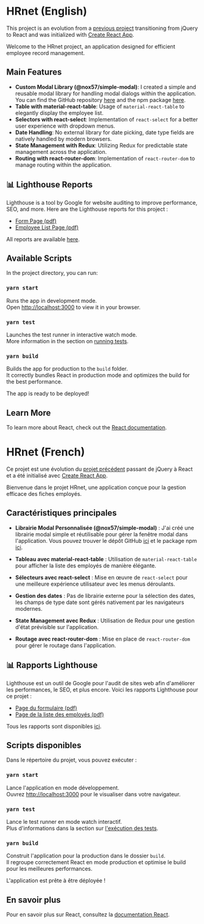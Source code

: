 # HRnet (English)

This project is an evolution from a [previous project](https://github.com/OpenClassrooms-Student-Center/P12_Front-end) transitioning from jQuery to React and was initialized with [Create React App](https://github.com/facebook/create-react-app).

Welcome to the HRnet project, an application designed for efficient employee record management.

## Main Features

-   **Custom Modal Library (@nox57/simple-modal)**: I created a simple and reusable modal library for handling modal dialogs within the application. You can find the GitHub repository [here](https://github.com/Nox57/simple-modal-yp) and the npm package [here](https://www.npmjs.com/package/@nox57/simple-modal).
-   **Table with material-react-table**: Usage of `material-react-table` to elegantly display the employee list.
-   **Selectors with react-select**: Implementation of `react-select` for a better user experience with dropdown menus.
-   **Date Handling**: No external library for date picking, date type fields are natively handled by modern browsers.
-   **State Management with Redux**: Utilizing Redux for predictable state management across the application.
-   **Routing with react-router-dom**: Implementation of `react-router-dom` to manage routing within the application.

## 📊 Lighthouse Reports

Lighthouse is a tool by Google for website auditing to improve performance, SEO, and more. Here are the Lighthouse reports for this project :

-   [Form Page (pdf)](https://github.com/Nox57/P14_HRnet_PAREL_Yannick/blob/main/lighthouse_reports/hrnet/p14-hrnet-parel-yannick.vercel.app-20231021T021854-add-employee-desktop.pdf)
-   [Employee List Page (pdf)](https://github.com/Nox57/P14_HRnet_PAREL_Yannick/blob/main/lighthouse_reports/hrnet/p14-hrnet-parel-yannick.vercel.app-20231021T022957-employee-list-desktop.pdf)

All reports are available [here](https://github.com/Nox57/P14_HRnet_PAREL_Yannick/tree/main/lighthouse_reports).

## Available Scripts

In the project directory, you can run:

### `yarn start`

Runs the app in development mode.\
Open [http://localhost:3000](http://localhost:3000) to view it in your browser.

### `yarn test`

Launches the test runner in interactive watch mode.\
More information in the section on [running tests](https://facebook.github.io/create-react-app/docs/running-tests).

### `yarn build`

Builds the app for production to the `build` folder.\
It correctly bundles React in production mode and optimizes the build for the best performance.

The app is ready to be deployed!

## Learn More

To learn more about React, check out the [React documentation](https://reactjs.org/).

# HRnet (French)

Ce projet est une évolution du [projet précédent](https://github.com/OpenClassrooms-Student-Center/P12_Front-end) passant de jQuery à React et a été initialisé avec [Create React App](https://github.com/facebook/create-react-app).

Bienvenue dans le projet HRnet, une application conçue pour la gestion efficace des fiches employés.

## Caractéristiques principales

-   **Librairie Modal Personnalisée (@nox57/simple-modal)** : J'ai créé une librairie modal simple et réutilisable pour gérer la fenêtre modal dans l'application. Vous pouvez trouver le dépôt GitHub [ici](https://github.com/Nox57/simple-modal-yp) et le package npm [ici](https://www.npmjs.com/package/@nox57/simple-modal).

-   **Tableau avec material-react-table** : Utilisation de `material-react-table` pour afficher la liste des employés de manière élégante.
-   **Sélecteurs avec react-select** : Mise en œuvre de `react-select` pour une meilleure expérience utilisateur avec les menus déroulants.
-   **Gestion des dates** : Pas de librairie externe pour la sélection des dates, les champs de type date sont gérés nativement par les navigateurs modernes.
-   **State Management avec Redux** : Utilisation de Redux pour une gestion d'état prévisible sur l'application.
-   **Routage avec react-router-dom** : Mise en place de `react-router-dom` pour gérer le routage dans l'application.

## 📊 Rapports Lighthouse

Lighthouse est un outil de Google pour l'audit de sites web afin d'améliorer les performances, le SEO, et plus encore. Voici les rapports Lighthouse pour ce projet :

-   [Page du formulaire (pdf)](https://github.com/Nox57/P14_HRnet_PAREL_Yannick/blob/main/lighthouse_reports/hrnet/p14-hrnet-parel-yannick.vercel.app-20231021T021854-add-employee-desktop.pdf)
-   [Page de la liste des employés (pdf)](https://github.com/Nox57/P14_HRnet_PAREL_Yannick/blob/main/lighthouse_reports/hrnet/p14-hrnet-parel-yannick.vercel.app-20231021T022957-employee-list-desktop.pdf)

Tous les rapports sont disponibles [ici](https://github.com/Nox57/P14_HRnet_PAREL_Yannick/tree/main/lighthouse_reports).

## Scripts disponibles

Dans le répertoire du projet, vous pouvez exécuter :

### `yarn start`

Lance l'application en mode développement.\
Ouvrez [http://localhost:3000](http://localhost:3000) pour le visualiser dans votre navigateur.

### `yarn test`

Lance le test runner en mode watch interactif.\
Plus d'informations dans la section sur [l'exécution des tests](https://facebook.github.io/create-react-app/docs/running-tests).

### `yarn build`

Construit l'application pour la production dans le dossier `build`.\
Il regroupe correctement React en mode production et optimise le build pour les meilleures performances.

L'application est prête à être déployée !

## En savoir plus

Pour en savoir plus sur React, consultez la [documentation React](https://reactjs.org/).
